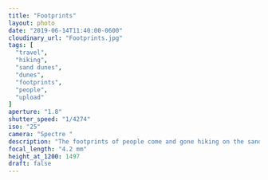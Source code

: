 ```yaml
---
title: "Footprints"
layout: photo
date: "2019-06-14T11:40:00-0600"
cloudinary_url: "Footprints.jpg"
tags: [
  "travel",
  "hiking",
  "sand dunes",
  "dunes",
  "footprints",
  "people",
  "upload"
]
aperture: "1.8"
shutter_speed: "1/4274"
iso: "25"
camera: "Spectre "
description: "The footprints of people come and gone hiking on the sand dunes at the Great Sand Dunes National Park."
focal_length: "4.2 mm"
height_at_1200: 1497
draft: false
---
```

